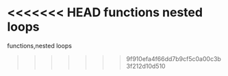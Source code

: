 <<<<<<< HEAD
functions nested loops
=======
functions,nested loops
>>>>>>> 9f910efa4f66dd7b9cf5c0a00c3b3f212d10d510
